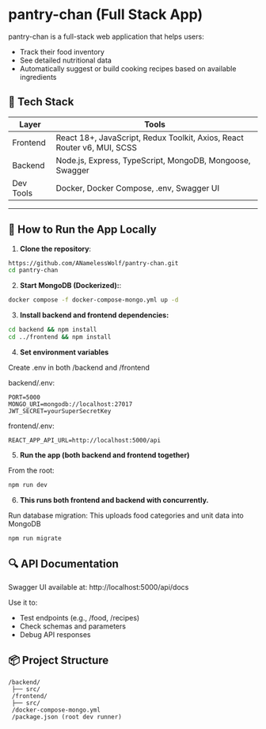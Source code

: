 # pantry-chan (Full Stack App)

pantry-chan is a full-stack web application that helps users:

- Track their food inventory
- See detailed nutritional data
- Automatically suggest or build cooking recipes based on available ingredients

## 🧱 Tech Stack

| Layer      | Tools |
|------------|-------|
| Frontend   | React 18+, JavaScript, Redux Toolkit, Axios, React Router v6, MUI, SCSS |
| Backend    | Node.js, Express, TypeScript, MongoDB, Mongoose, Swagger |
| Dev Tools  | Docker, Docker Compose, .env, Swagger UI |

---

## 🚀 How to Run the App Locally

1. **Clone the repository**:

```bash
https://github.com/ANamelessWolf/pantry-chan.git
cd pantry-chan
```

2. **Start MongoDB (Dockerized):**:

```bash
docker compose -f docker-compose-mongo.yml up -d
```

3. **Install backend and frontend dependencies:**

```bash
cd backend && npm install
cd ../frontend && npm install
```

4. **Set environment variables**

Create .env in both /backend and /frontend

backend/.env:

```env
PORT=5000
MONGO_URI=mongodb://localhost:27017
JWT_SECRET=yourSuperSecretKey
```

frontend/.env:

```env
REACT_APP_API_URL=http://localhost:5000/api
```

5. **Run the app (both backend and frontend together)**

From the root:

```bash
npm run dev
```

6. **This runs both frontend and backend with concurrently.**

Run database migration: This uploads food categories and unit data into MongoDB

```bash
npm run migrate
```

## 🔍 API Documentation

Swagger UI available at:
http://localhost:5000/api/docs

Use it to:

- Test endpoints (e.g., /food, /recipes)
- Check schemas and parameters
- Debug API responses

## 📦 Project Structure

```
/backend/
 ├── src/
 /frontend/
 ├── src/
 /docker-compose-mongo.yml
 /package.json (root dev runner)
 ```